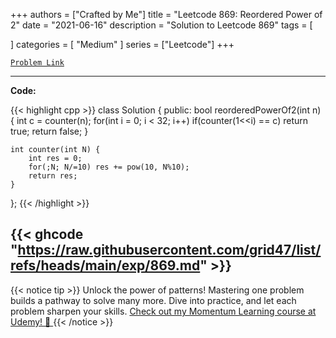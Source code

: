 
+++
authors = ["Crafted by Me"]
title = "Leetcode 869: Reordered Power of 2"
date = "2021-06-16"
description = "Solution to Leetcode 869"
tags = [
    
]
categories = [
    "Medium"
]
series = ["Leetcode"]
+++



[`Problem Link`](https://leetcode.com/problems/reordered-power-of-2/description/)

---

**Code:**

{{< highlight cpp >}}
class Solution {
public:
    bool reorderedPowerOf2(int n) {
        int c = counter(n);
        for(int i = 0; i < 32; i++)
            if(counter(1<<i) == c) return true;
        return false;
    }

    int counter(int N) {
        int res = 0;
        for(;N; N/=10) res += pow(10, N%10);
        return res;
    }
};
{{< /highlight >}}

{{< ghcode "https://raw.githubusercontent.com/grid47/list/refs/heads/main/exp/869.md" >}}
---


{{< notice tip >}}
Unlock the power of patterns! Mastering one problem builds a pathway to solve many more. Dive into practice, and let each problem sharpen your skills. [Check out my Momentum Learning course at Udemy! 🚀 ](https://www.udemy.com/course/algorithms-and-data-structures-in-cpp/)
{{< /notice >}}

